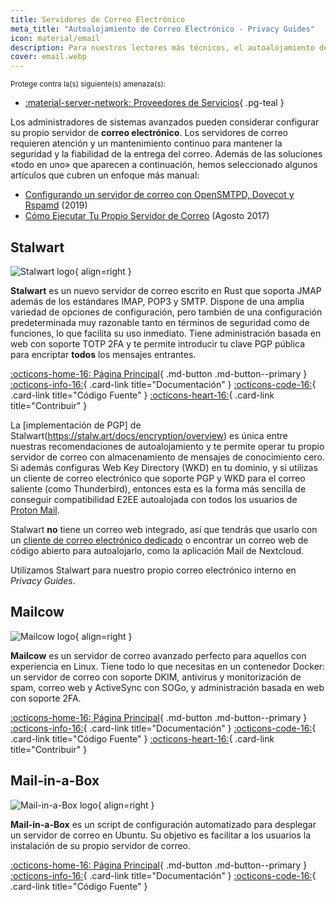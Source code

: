 ```yaml
---
title: Servidores de Correo Electrónico
meta_title: "Autoalojamiento de Correo Electrónico - Privacy Guides"
icon: material/email
description: Para nuestros lectores más técnicos, el autoalojamiento de tu propio correo electrónico puede proporcionar garantías adicionales de privacidad al tener el máximo control sobre tus datos.
cover: email.webp
---
```


<small>Protege contra la(s) siguiente(s) amenaza(s):</small>

- [:material-server-network: Proveedores de Servicios](../basics/common-threats.md#privacy-from-service-providers){ .pg-teal }

Los administradores de sistemas avanzados pueden considerar configurar su propio servidor de **correo electrónico**. Los servidores de correo requieren atención y un mantenimiento continuo para mantener la seguridad y la fiabilidad de la entrega del correo. Además de las soluciones «todo en uno» que aparecen a continuación, hemos seleccionado algunos artículos que cubren un enfoque más manual:

- [Configurando un servidor de correo con OpenSMTPD, Dovecot y Rspamd](https://poolp.org/posts/2019-09-14/setting-up-a-mail-server-with-opensmtpd-dovecot-and-rspamd) (2019)
- [Cómo Ejecutar Tu Propio Servidor de Correo](https://www.c0ffee.net/blog/mail-server-guide) (Agosto 2017)

## Stalwart

<div class="admonition recommendation" markdown>

![Stalwart logo](../assets/img/self-hosting/stalwart.svg){ align=right }

**Stalwart** es un nuevo servidor de correo escrito en Rust que soporta JMAP además de los estándares IMAP, POP3 y SMTP. Dispone de una amplia variedad de opciones de configuración, pero también de una configuración predeterminada muy razonable tanto en términos de seguridad como de funciones, lo que facilita su uso inmediato. Tiene administración basada en web con soporte TOTP 2FA y te permite introducir tu clave PGP pública para encriptar **todos** los mensajes entrantes.

[:octicons-home-16: Página Principal](https://stalw.art){ .md-button .md-button--primary }
[:octicons-info-16:](https://stalw.art/docs/get-started){ .card-link title="Documentación" }
[:octicons-code-16:](https://github.com/stalwartlabs){ .card-link title="Código Fuente" }
[:octicons-heart-16:](https://github.com/sponsors/stalwartlabs){ .card-link title="Contribuir" }

</div>

La [implementación de PGP] de Stalwart(https://stalw.art/docs/encryption/overview) es única entre nuestras recomendaciones de autoalojamiento y te permite operar tu propio servidor de correo con almacenamiento de mensajes de conocimiento cero. Si además configuras Web Key Directory (WKD) en tu dominio, y si utilizas un cliente de correo electrónico que soporte PGP y WKD para el correo saliente (como Thunderbird), entonces esta es la forma más sencilla de conseguir compatibilidad E2EE autoalojada con todos los usuarios de [Proton Mail](../email.md#proton-mail).

Stalwart **no** tiene un correo web integrado, así que tendrás que usarlo con un [cliente de correo electrónico dedicado](../email-clients.md) o encontrar un correo web de código abierto para autoalojarlo, como la aplicación Mail de Nextcloud.

Utilizamos Stalwart para nuestro propio correo electrónico interno en _Privacy Guides_.

## Mailcow

<div class="admonition recommendation" markdown>

![Mailcow logo](../assets/img/self-hosting/mailcow.svg){ align=right }

**Mailcow** es un servidor de correo avanzado perfecto para aquellos con experiencia en Linux. Tiene todo lo que necesitas en un contenedor Docker: un servidor de correo con soporte DKIM, antivirus y monitorización de spam, correo web y ActiveSync con SOGo, y administración basada en web con soporte 2FA.

[:octicons-home-16: Página Principal](https://mailcow.email){ .md-button .md-button--primary }
[:octicons-info-16:](https://docs.mailcow.email){ .card-link title="Documentación" }
[:octicons-code-16:](https://github.com/mailcow/mailcow-dockerized){ .card-link title="Código Fuente" }
[:octicons-heart-16:](https://servercow.de/mailcow?lang=en#sal){ .card-link title="Contribuir" }

</div>

## Mail-in-a-Box

<div class="admonition recommendation" markdown>

![Mail-in-a-Box logo](../assets/img/self-hosting/mail-in-a-box.svg){ align=right }

**Mail-in-a-Box** es un script de configuración automatizado para desplegar un servidor de correo en Ubuntu. Su objetivo es facilitar a los usuarios la instalación de su propio servidor de correo.

[:octicons-home-16: Página Principal](https://mailinabox.email){ .md-button .md-button--primary }
[:octicons-info-16:](https://mailinabox.email/guide.html){ .card-link title="Documentación" }
[:octicons-code-16:](https://github.com/mail-in-a-box/mailinabox){ .card-link title="Código Fuente" }

</div>
